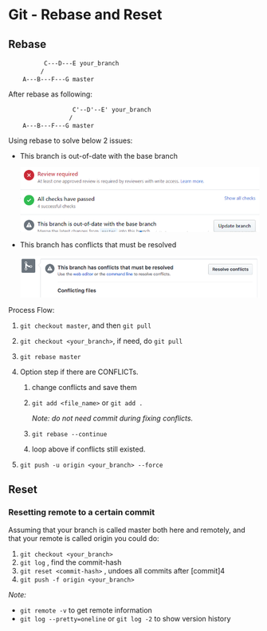 # Git - Rebase and Reset

## Rebase

```text
          C---D---E your_branch
         /
    A---B---F---G master
```

After rebase as following:

```text
                  C'--D'--E' your_branch
                 /
    A---B---F---G master
```

Using rebase to solve below 2 issues:

- This branch is out-of-date with the base branch

  ![Branch Conflicts](/images/branch_out_of_date.png)

- This branch has conflicts that must be resolved

  ![Branch Conflicts](/images/branch_conflicts.png)

Process Flow:

1.  `git checkout master`, and then `git pull`
2.  `git checkout <your_branch>`, if need, do `git pull`
3.  `git rebase master`
4.  Option step if there are CONFLICTs.

    1.  change conflicts and save them
    2.  `git add <file_name>` or `git add .`

        _Note: do not need commit during fixing conflicts._

    3.  `git rebase --continue`
    4.  loop above if conflicts still existed.

5.  `git push -u origin <your_branch> --force`

## Reset

### Resetting remote to a certain commit

Assuming that your branch is called master both here and remotely, and that your remote is called origin you could do:

1.  `git checkout <your_branch>`
2.  `git log` , find the commit-hash
3.  `git reset <commit-hash>` , undoes all commits after [commit]4
4.  `git push -f origin <your_branch>`

_Note:_

- `git remote -v` to get remote information
- `git log --pretty=oneline` or `git log -2` to show version history
